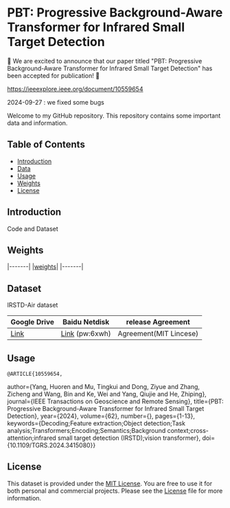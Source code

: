 # PBT: Progressive Background-Aware Transformer for Infrared Small Target Detection
🎉 We are excited to announce that our paper titled "PBT: Progressive Background-Aware Transformer for Infrared Small Target Detection" has been accepted for publication! 🎉

https://ieeexplore.ieee.org/document/10559654

2024-09-27  :   we fixed some bugs

Welcome to my GitHub repository. This repository contains some important data and information.

## Table of Contents

- [Introduction](#introduction)
- [Data](#data)
- [Usage](#usage)
- [Weights](#weights)
- [License](#license)

## Introduction

Code and Dataset


## Weights
|-------|
|[weights](https://drive.google.com/file/d/17IMULEkY0-tfsPVThZKIfFAdHww3cuUf/view?usp=drive_link)|
|-------|
## Dataset

IRSTD-Air dataset

| Google Drive  | Baidu Netdisk  | release Agreement |
|-------|------|---------|
|[Link](https://drive.google.com/file/d/1yLfYm4FmzzRJOS8AKFd3pjxP2o8gHkpN/view?usp=drive_link) | [Link](https://pan.baidu.com/s/1-YscimN4JwUvNS7eLiIDIg?pwd=6xwh) (pw:6xwh)  | Agreement(MIT Lincese)     |


## Usage

    @ARTICLE{10559654,
  author={Yang, Huoren and Mu, Tingkui and Dong, Ziyue and Zhang, Zicheng and Wang, Bin and Ke, Wei and Yang, Qiujie and He, Zhiping},
  journal={IEEE Transactions on Geoscience and Remote Sensing}, 
  title={PBT: Progressive Background-Aware Transformer for Infrared Small Target Detection}, 
  year={2024},
  volume={62},
  number={},
  pages={1-13},
  keywords={Decoding;Feature extraction;Object detection;Task analysis;Transformers;Encoding;Semantics;Background context;cross-attention;infrared small target detection (IRSTD);vision transformer},
  doi={10.1109/TGRS.2024.3415080}}


## License

This dataset is provided under the [MIT License](LICENSE). You are free to use it for both personal and commercial projects. Please see the [License](LICENSE) file for more information.
